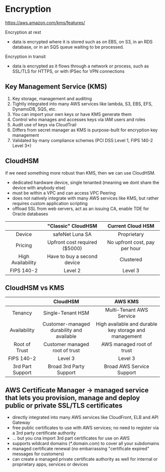 # Encryption

https://aws.amazon.com/kms/features/

Encryption at rest
- data is encrypted where it is stored such as on EBS, on S3, in an RDS database, or in an SQS queue waiting to be processed.

Encryption in transit
- data is encrypted as it flows through a network or process, such as SSL/TLS for HTTPS, or with IPSec for VPN connections

## Key Management Service (KMS)
1. Key storage, management and auditing
2. Tightly integrated into many AWS services like lambda, S3, EBS, EFS, DynamoDB, SQS, etc.
3. You can import your own keys or have KMS generate them
4. Control who manages and accesses keys via IAM users and roles
5. Audit use of keys via CloudTrail
6. Differs from secret manager as KMS is purpose-built for encryption key management
7. Validated by many compliance schemes (PCI DSS Level 1, FIPS 140-2 Level 3*)

## CloudHSM
if we need something more robust than KMS, then we can use CloudHSM.
- dedicated hardware device, single tenanted (meaning we dont share the device with anybody else)
- must be within a VPC and can access VPC Peering
- does not natively integrate with many AWS services like KMS, but rather requires custom application scripting
- offload SSL from web servers, act as an issuing CA, enable TDE for Oracle databases

| | "Classic" CloudHSM | Current Cloud HSM |
|:-----------:|:---------------------:|:--------------------:|
| Device | safeNet Luna SA | Proprietary   |
| Pricing | Upfront cost required ($5000) | No upfront cost, pay per hour |
| High Availability | Have to buy a second device | Clustered |
| FIPS 140-2 | Level 2 | Level 3 |

## CloudHSM vs KMS

|  | CloudHSM | AWS KMS |
|:-------------:|:-------------------:|:----------------------:|
| Tenancy | Single-Tenant HSM | Multi-Tenant AWS Service |
| Availability | Customer-managed durability and available | High available and durable key storage and management |
| Root of Trust | Customer managed root of trust | AWS managed root of trust |
| FIPS 140-2 | Level 3 | Level 3 |
| 3rd Part Support | Broad 3rd Party Support | Broad AWS Service Support |

## AWS Certificate Manager -> managed service that lets you provision, manage and deploy public or private SSL/TLS certificates
- directly integrated into many AWS services like CloudFront, ELB and API Gateway
- free public certificates to use with AWS services; no need to register via a 3rd party certificate authority
- ... but you cna import 3rd part certificates for use on AWS
- supports wildcard domains (*.domain.com) to cover all your subdomains
- managed certificate renewal (no embarrassing "certificate expired" messages for customers)
- can create a managed private certificate authority as well for internal or proprietary apps, services or devices